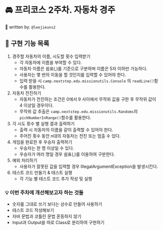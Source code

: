 #  🚘 프리코스 2주차. 자동차 경주
📌 written by. `@leejieuns2`

## 🚀 구현 기능 목록
1. 경주할 자동차의 이름, 시도할 횟수 입력받기
   - 각 자동차에 이름을 부여할 수 있다. 
   - 자동차 이름은 쉼표(,)를 기준으로 구분하며 이름은 5자 이하만 가능하다.
   - 사용자는 몇 번의 이동을 할 것인지를 입력할 수 있어야 한다.
   - 입력 받을 시 `camp.nextstep.edu.missionutils.Console` 의 `readLine()`함수를 활용한다.
2. 자동차 전진하기
    - 자동차가 전진하는 조건은 0에서 9 사이에서 무작위 값을 구한 후 무작위 값이 4 이상일 경우이다.
    - 무작위 값 추출은 `camp.nextstep.edu.missionutils.Randoms`의 `pickNumberInRange()`함수를 활용한다.
3. 각 시도 횟수 별 실행 결과 출력하기
   - 출력 시 자동차의 이름을 같이 출력할 수 있어야 한다.
   - 주어진 횟수 동안 n대의 자동차는 전진 또는 멈출 수 있다.
4. 게임을 완료한 후 우승자 출력하기
   - 우승자는 한 명 이상일 수 있다.
   - 우승자가 여러 명일 경우 쉼표(,)를 이용하여 구분한다.
5. 예외 처리하기
   - 사용자가 잘못된 값을 입력할 경우 IllegalArgumentException을 발생시킨다.
6. 테스트 코드 만들기 & 테스트 실행
   - 각 기능 별 테스트 코드 추가 작성 및 실행

### 💡 이번 주차에 개선해보고자 하는 것들
- 숫자를 그대로 쓰기 보다는 상수로 만들어 사용하기
- 테스트 코드 작성해보기
- 자바 문법과 코틀린 문법 혼동하지 않기
- Input과 Output을 따로 Class로 분리하여 구현하기